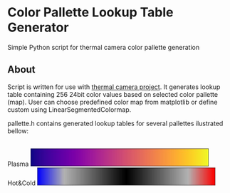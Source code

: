 # Color Pallette Lookup Table Generator
 Simple Python script for thermal camera color pallette generation 
## About
Script is written for use with [thermal camera project](https://github.com/OptoLAB/MLX90640-Thermal-Camera-STM32-STemWin). It generates lookup table containing 256 24bit color values based on selected color pallette (map). User can choose predefined color map from matplotlib or define custom using LinearSegmentedColormap.   

pallette.h contains generated lookup tables for several pallettes ilustrated bellow:

<p align="center/right">
 <br> Plasma </span> <img src="https://github.com/OptoLAB/Color-Pallette-Lookup-Table-Generator/blob/main/demo/img/plasma.jpg" width="400"/>
 <br> Hot&Cold <img src="https://github.com/OptoLAB/Color-Pallette-Lookup-Table-Generator/blob/main/demo/img/Hot%26Cold.jpg" width="400"/>
</p>
